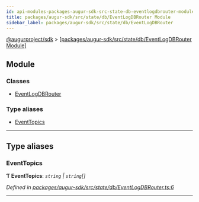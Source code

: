 ```yaml
---
id: api-modules-packages-augur-sdk-src-state-db-eventlogdbrouter-module
title: packages/augur-sdk/src/state/db/EventLogDBRouter Module
sidebar_label: packages/augur-sdk/src/state/db/EventLogDBRouter
---
```


[@augurproject/sdk](api-readme.md) > [[packages/augur-sdk/src/state/db/EventLogDBRouter Module]](api-modules-packages-augur-sdk-src-state-db-eventlogdbrouter-module.md)

## Module

### Classes

* [EventLogDBRouter](api-classes-packages-augur-sdk-src-state-db-eventlogdbrouter-eventlogdbrouter.md)

### Type aliases

* [EventTopics](api-modules-packages-augur-sdk-src-state-db-eventlogdbrouter-module.md#eventtopics)

---

## Type aliases

<a id="eventtopics"></a>

###  EventTopics

**Ƭ EventTopics**: *`string` \| `string`[]*

*Defined in [packages/augur-sdk/src/state/db/EventLogDBRouter.ts:6](https://github.com/AugurProject/augur/blob/bae2172ca0/packages/augur-sdk/src/state/db/EventLogDBRouter.ts#L6)*

___

